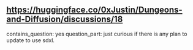 ## https://huggingface.co/0xJustin/Dungeons-and-Diffusion/discussions/18

contains_question: yes
question_part: just curious if there is any plan to update to use sdxl.